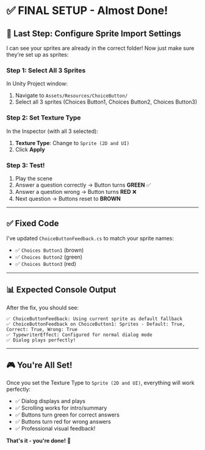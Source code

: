 # ✅ FINAL SETUP - Almost Done!

## 🎯 Last Step: Configure Sprite Import Settings

I can see your sprites are already in the correct folder! Now just make sure they're set up as sprites:

### Step 1: Select All 3 Sprites
In Unity Project window:
1. Navigate to `Assets/Resources/ChoiceButton/`
2. Select all 3 sprites (Choices Button1, Choices Button2, Choices Button3)

### Step 2: Set Texture Type
In the Inspector (with all 3 selected):
1. **Texture Type**: Change to `Sprite (2D and UI)`
2. Click **Apply**

### Step 3: Test!
1. Play the scene
2. Answer a question correctly → Button turns **GREEN** ✅
3. Answer a question wrong → Button turns **RED** ❌
4. Next question → Buttons reset to **BROWN**

---

## ✅ Fixed Code

I've updated `ChoiceButtonFeedback.cs` to match your sprite names:
- ✅ `Choices Button1` (brown)
- ✅ `Choices Button2` (green)
- ✅ `Choices Button3` (red)

---

## 📊 Expected Console Output

After the fix, you should see:
```
✅ ChoiceButtonFeedback: Using current sprite as default fallback
✅ ChoiceButtonFeedback on ChoiceButton1: Sprites - Default: True, Correct: True, Wrong: True
✅ TypewriterEffect: Configured for normal dialog mode
✅ Dialog plays perfectly!
```

---

## 🎮 You're All Set!

Once you set the Texture Type to `Sprite (2D and UI)`, everything will work perfectly:
- ✅ Dialog displays and plays
- ✅ Scrolling works for intro/summary
- ✅ Buttons turn green for correct answers
- ✅ Buttons turn red for wrong answers
- ✅ Professional visual feedback!

**That's it - you're done!** 🎉

